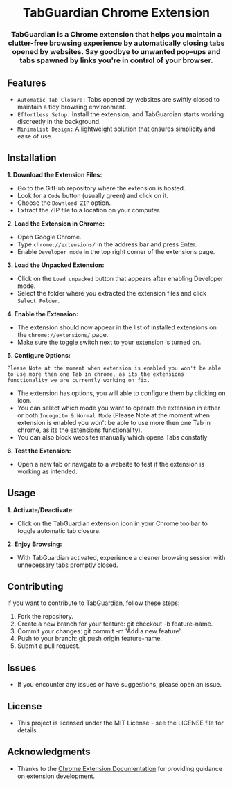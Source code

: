 <h1 align="center">TabGuardian Chrome Extension</h1>
<!--- TabGuardian Logo --->

<h3 align="center">TabGuardian is a Chrome extension that helps you maintain a clutter-free browsing experience by automatically closing tabs opened by websites. Say goodbye to unwanted pop-ups and tabs spawned by links you're in control of your browser.</h3>

## Features
- ```Automatic Tab Closure:``` Tabs opened by websites are swiftly closed to maintain a tidy browsing environment.
- ```Effortless Setup:``` Install the extension, and TabGuardian starts working discreetly in the background.
- ```Minimalist Design:``` A lightweight solution that ensures simplicity and ease of use.

## Installation

**1. Download the Extension Files:**
- Go to the GitHub repository where the extension is hosted.
- Look for a ```Code``` button (usually green) and click on it.
- Choose the ```Download ZIP``` option.
- Extract the ZIP file to a location on your computer.

**2. Load the Extension in Chrome:**
- Open Google Chrome.
- Type ```chrome://extensions/``` in the address bar and press Enter.
- Enable ```Developer mode``` in the top right corner of the extensions page.

**3. Load the Unpacked Extension:**
- Click on the ```Load unpacked``` button that appears after enabling Developer mode.
- Select the folder where you extracted the extension files and click ```Select Folder```.

**4. Enable the Extension:**
- The extension should now appear in the list of installed extensions on the ```chrome://extensions/``` page.
- Make sure the toggle switch next to your extension is turned on.

**5. Configure Options:**


```Please Note at the moment when extension is enabled you won't be able to use more then one Tab in chrome, as its the extensions functionality we are currently working on fix.```
- The extension has options, you will able to configure them by clicking on icon.
- You can select which mode you want to operate the extension in either or both ```Incognito & Normal Mode```
  (Please Note at the moment when extension is enabled you won't be able to use more then one Tab in chrome, as its the extensions functionality).
- You can also block websites manually which opens Tabs constatly

**6. Test the Extension:**
- Open a new tab or navigate to a website to test if the extension is working as intended.


## Usage
**1. Activate/Deactivate:**
- Click on the TabGuardian extension icon in your Chrome toolbar to toggle automatic tab closure.

**2. Enjoy Browsing:**
- With TabGuardian activated, experience a cleaner browsing session with unnecessary tabs promptly closed.

## Contributing
If you want to contribute to TabGuardian, follow these steps:

1. Fork the repository.
2. Create a new branch for your feature: git checkout -b feature-name.
3. Commit your changes: git commit -m 'Add a new feature'.
4. Push to your branch: git push origin feature-name.
5. Submit a pull request.

## Issues
- If you encounter any issues or have suggestions, please open an issue.

## License
- This project is licensed under the MIT License - see the LICENSE file for details.

## Acknowledgments
- Thanks to the [Chrome Extension Documentation](https://developer.chrome.com/docs/extensions/mv3/getstarted/) for providing guidance on extension development.
